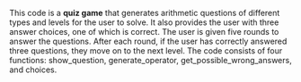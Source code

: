 

This code is a **quiz game** that generates arithmetic questions of different types and levels for the user to solve. It also provides the user with three answer choices, one of which is correct. The user is given five rounds to answer the questions. After each round, if the user has correctly answered three questions, they move on to the next level. The code consists of four functions: show_question, generate_operator, get_possible_wrong_answers, and choices.





